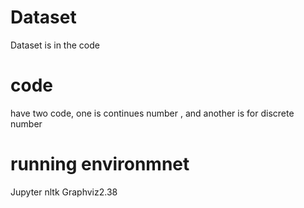 # Dataset
Dataset is in the code 

# code 
have two code, one is continues number , and another is for discrete number

# running environmnet
Jupyter 
nltk
Graphviz2.38